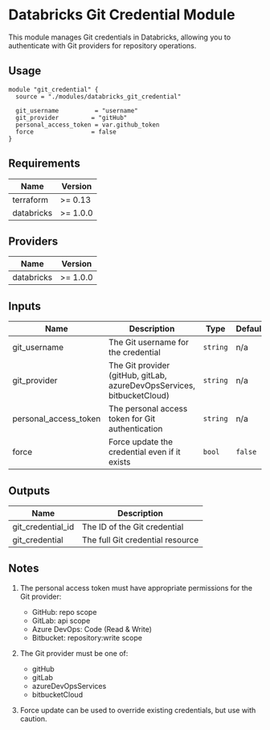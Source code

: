 # Databricks Git Credential Module

This module manages Git credentials in Databricks, allowing you to authenticate with Git providers for repository operations.

## Usage

```hcl
module "git_credential" {
  source = "./modules/databricks_git_credential"

  git_username          = "username"
  git_provider         = "gitHub"
  personal_access_token = var.github_token
  force                = false
}
```

## Requirements

| Name | Version |
|------|---------|
| terraform | >= 0.13 |
| databricks | >= 1.0.0 |

## Providers

| Name | Version |
|------|---------|
| databricks | >= 1.0.0 |

## Inputs

| Name | Description | Type | Default | Required |
|------|-------------|------|---------|:--------:|
| git_username | The Git username for the credential | `string` | n/a | yes |
| git_provider | The Git provider (gitHub, gitLab, azureDevOpsServices, bitbucketCloud) | `string` | n/a | yes |
| personal_access_token | The personal access token for Git authentication | `string` | n/a | yes |
| force | Force update the credential even if it exists | `bool` | `false` | no |

## Outputs

| Name | Description |
|------|-------------|
| git_credential_id | The ID of the Git credential |
| git_credential | The full Git credential resource |

## Notes

1. The personal access token must have appropriate permissions for the Git provider:
   - GitHub: repo scope
   - GitLab: api scope
   - Azure DevOps: Code (Read & Write)
   - Bitbucket: repository:write scope

2. The Git provider must be one of:
   - gitHub
   - gitLab
   - azureDevOpsServices
   - bitbucketCloud

3. Force update can be used to override existing credentials, but use with caution.
